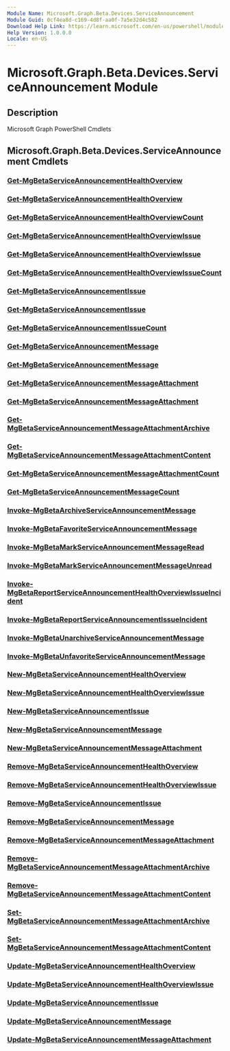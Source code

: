 ```yaml
---
Module Name: Microsoft.Graph.Beta.Devices.ServiceAnnouncement
Module Guid: 0cf4ea8d-c169-4d8f-aa0f-7a5e32d4c582
Download Help Link: https://learn.microsoft.com/en-us/powershell/module/microsoft.graph.beta.devices.serviceannouncement/?view=graph-powershell-beta
Help Version: 1.0.0.0
Locale: en-US
---
```


# Microsoft.Graph.Beta.Devices.ServiceAnnouncement Module
## Description
Microsoft Graph PowerShell Cmdlets

## Microsoft.Graph.Beta.Devices.ServiceAnnouncement Cmdlets
### [Get-MgBetaServiceAnnouncementHealthOverview](Get-MgBetaServiceAnnouncementHealthOverview.md)

### [Get-MgBetaServiceAnnouncementHealthOverview](Get-MgBetaServiceAnnouncementHealthOverview.md)

### [Get-MgBetaServiceAnnouncementHealthOverviewCount](Get-MgBetaServiceAnnouncementHealthOverviewCount.md)

### [Get-MgBetaServiceAnnouncementHealthOverviewIssue](Get-MgBetaServiceAnnouncementHealthOverviewIssue.md)

### [Get-MgBetaServiceAnnouncementHealthOverviewIssue](Get-MgBetaServiceAnnouncementHealthOverviewIssue.md)

### [Get-MgBetaServiceAnnouncementHealthOverviewIssueCount](Get-MgBetaServiceAnnouncementHealthOverviewIssueCount.md)

### [Get-MgBetaServiceAnnouncementIssue](Get-MgBetaServiceAnnouncementIssue.md)

### [Get-MgBetaServiceAnnouncementIssue](Get-MgBetaServiceAnnouncementIssue.md)

### [Get-MgBetaServiceAnnouncementIssueCount](Get-MgBetaServiceAnnouncementIssueCount.md)

### [Get-MgBetaServiceAnnouncementMessage](Get-MgBetaServiceAnnouncementMessage.md)

### [Get-MgBetaServiceAnnouncementMessage](Get-MgBetaServiceAnnouncementMessage.md)

### [Get-MgBetaServiceAnnouncementMessageAttachment](Get-MgBetaServiceAnnouncementMessageAttachment.md)

### [Get-MgBetaServiceAnnouncementMessageAttachment](Get-MgBetaServiceAnnouncementMessageAttachment.md)

### [Get-MgBetaServiceAnnouncementMessageAttachmentArchive](Get-MgBetaServiceAnnouncementMessageAttachmentArchive.md)

### [Get-MgBetaServiceAnnouncementMessageAttachmentContent](Get-MgBetaServiceAnnouncementMessageAttachmentContent.md)

### [Get-MgBetaServiceAnnouncementMessageAttachmentCount](Get-MgBetaServiceAnnouncementMessageAttachmentCount.md)

### [Get-MgBetaServiceAnnouncementMessageCount](Get-MgBetaServiceAnnouncementMessageCount.md)

### [Invoke-MgBetaArchiveServiceAnnouncementMessage](Invoke-MgBetaArchiveServiceAnnouncementMessage.md)

### [Invoke-MgBetaFavoriteServiceAnnouncementMessage](Invoke-MgBetaFavoriteServiceAnnouncementMessage.md)

### [Invoke-MgBetaMarkServiceAnnouncementMessageRead](Invoke-MgBetaMarkServiceAnnouncementMessageRead.md)

### [Invoke-MgBetaMarkServiceAnnouncementMessageUnread](Invoke-MgBetaMarkServiceAnnouncementMessageUnread.md)

### [Invoke-MgBetaReportServiceAnnouncementHealthOverviewIssueIncident](Invoke-MgBetaReportServiceAnnouncementHealthOverviewIssueIncident.md)

### [Invoke-MgBetaReportServiceAnnouncementIssueIncident](Invoke-MgBetaReportServiceAnnouncementIssueIncident.md)

### [Invoke-MgBetaUnarchiveServiceAnnouncementMessage](Invoke-MgBetaUnarchiveServiceAnnouncementMessage.md)

### [Invoke-MgBetaUnfavoriteServiceAnnouncementMessage](Invoke-MgBetaUnfavoriteServiceAnnouncementMessage.md)

### [New-MgBetaServiceAnnouncementHealthOverview](New-MgBetaServiceAnnouncementHealthOverview.md)

### [New-MgBetaServiceAnnouncementHealthOverviewIssue](New-MgBetaServiceAnnouncementHealthOverviewIssue.md)

### [New-MgBetaServiceAnnouncementIssue](New-MgBetaServiceAnnouncementIssue.md)

### [New-MgBetaServiceAnnouncementMessage](New-MgBetaServiceAnnouncementMessage.md)

### [New-MgBetaServiceAnnouncementMessageAttachment](New-MgBetaServiceAnnouncementMessageAttachment.md)

### [Remove-MgBetaServiceAnnouncementHealthOverview](Remove-MgBetaServiceAnnouncementHealthOverview.md)

### [Remove-MgBetaServiceAnnouncementHealthOverviewIssue](Remove-MgBetaServiceAnnouncementHealthOverviewIssue.md)

### [Remove-MgBetaServiceAnnouncementIssue](Remove-MgBetaServiceAnnouncementIssue.md)

### [Remove-MgBetaServiceAnnouncementMessage](Remove-MgBetaServiceAnnouncementMessage.md)

### [Remove-MgBetaServiceAnnouncementMessageAttachment](Remove-MgBetaServiceAnnouncementMessageAttachment.md)

### [Remove-MgBetaServiceAnnouncementMessageAttachmentArchive](Remove-MgBetaServiceAnnouncementMessageAttachmentArchive.md)

### [Remove-MgBetaServiceAnnouncementMessageAttachmentContent](Remove-MgBetaServiceAnnouncementMessageAttachmentContent.md)

### [Set-MgBetaServiceAnnouncementMessageAttachmentArchive](Set-MgBetaServiceAnnouncementMessageAttachmentArchive.md)

### [Set-MgBetaServiceAnnouncementMessageAttachmentContent](Set-MgBetaServiceAnnouncementMessageAttachmentContent.md)

### [Update-MgBetaServiceAnnouncementHealthOverview](Update-MgBetaServiceAnnouncementHealthOverview.md)

### [Update-MgBetaServiceAnnouncementHealthOverviewIssue](Update-MgBetaServiceAnnouncementHealthOverviewIssue.md)

### [Update-MgBetaServiceAnnouncementIssue](Update-MgBetaServiceAnnouncementIssue.md)

### [Update-MgBetaServiceAnnouncementMessage](Update-MgBetaServiceAnnouncementMessage.md)

### [Update-MgBetaServiceAnnouncementMessageAttachment](Update-MgBetaServiceAnnouncementMessageAttachment.md)




















